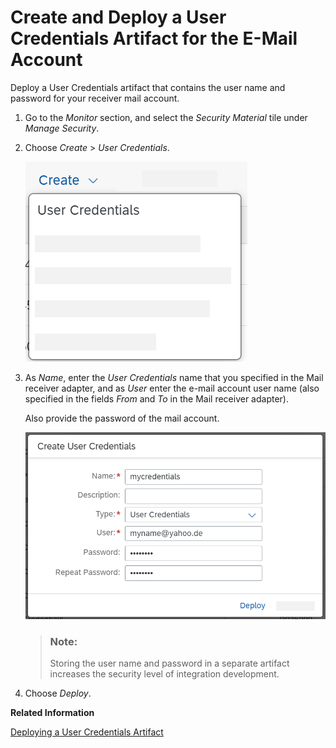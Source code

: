 <!-- loio1c1fced010e744d48decd305fb0abadb -->

# Create and Deploy a User Credentials Artifact for the E-Mail Account

Deploy a User Credentials artifact that contains the user name and password for your receiver mail account.

1.  Go to the *Monitor* section, and select the *Security Material* tile under *Manage Security*.

2.  Choose *Create* \> *User Credentials*.

    ![](images/User_Credentials_1_88d322e.png)

3.  As *Name*, enter the *User Credentials* name that you specified in the Mail receiver adapter, and as *User* enter the e-mail account user name \(also specified in the fields *From* and *To* in the Mail receiver adapter\).

    Also provide the password of the mail account.

    ![](images/User_Credentials_2_3936e41.png)

    > ### Note:  
    > Storing the user name and password in a separate artifact increases the security level of integration development.

4.  Choose *Deploy*.


**Related Information**  


[Deploying a User Credentials Artifact](../Operations/deploying-a-user-credentials-artifact-6912d63.md "To set up a connection using basic authentication or username token authentication, you have to specify the required attributes (for example, user name and password).")


